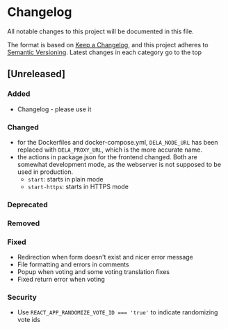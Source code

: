 # Changelog

All notable changes to this project will be documented in this file.

The format is based on [Keep a Changelog](https://keepachangelog.com/en/1.0.0/),
and this project adheres to [Semantic Versioning](https://semver.org/spec/v2.0.0.html).
Latest changes in each category go to the top

## [Unreleased]

### Added
- Changelog - please use it

### Changed
- for the Dockerfiles and docker-compose.yml, `DELA_NODE_URL` has been replaced with `DELA_PROXY_URL`,
 which is the more accurate name.
- the actions in package.json for the frontend changed. Both are somewhat development mode,
 as the webserver is not supposed to be used in production. 
  - `start`: starts in plain mode 
  - `start-https`: starts in HTTPS mode

### Deprecated
### Removed
### Fixed
- Redirection when form doesn't exist and nicer error message
- File formatting and errors in comments
- Popup when voting and some voting translation fixes
- Fixed return error when voting

### Security
- Use `REACT_APP_RANDOMIZE_VOTE_ID === 'true'` to indicate randomizing vote ids
